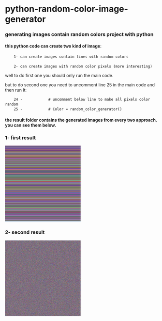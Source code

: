 # python-random-color-image-generator
### generating images contain random colors project with python



#### this python code can create two kind of image:

        1- can create images contain lines with random colors

        2- can create images with random color pixels (more interesting)


well to do first one you should only run the main code.

but to do second one you need to uncomment line 25 in the main code and then run it:

        24 -            # uncomment below line to make all pixels color random
        25 -            # Color = random_color_generator()




#### the result folder contains the generated images from every two approach. you can see them below.




### 1- first result


<img src="./result/image - random color per line.jpg" width="250" height="250" >


### 2- second result 


<img src="./result/image - random color per pixel.jpg" width="250" height="250" >
